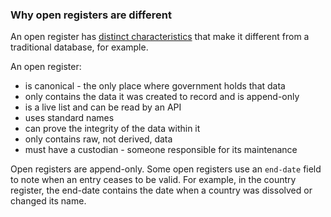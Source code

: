 ### Why open registers are different

An open register has [distinct characteristics](https://gds.blog.gov.uk/2015/10/13/the-characteristics-of-a-register/) that make it different from a traditional database, for example.

An open register:  

* is canonical - the only place where government holds that data
* only contains the data it was created to record and is append-only
* is a live list and can be read by an API
* uses standard names
* can prove the integrity of the data within it
* only contains raw, not derived, data
* must have a custodian - someone responsible for its maintenance

Open registers are append-only. Some open registers use an `end-date` field to note when an entry ceases to be valid. For example, in the country register, the end-date contains the date when a country was dissolved or changed its name.
